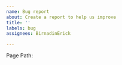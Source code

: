```yaml
---
name: Bug report
about: Create a report to help us improve
title: ''
labels: bug
assignees: BirnadinErick

---
```


Page Path:
